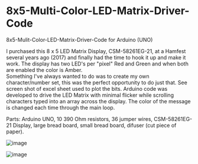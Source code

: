 # 8x5-Multi-Color-LED-Matrix-Driver-Code
8x5-Mulit-Color-LED-Matrix-Driver-Code for Arduino (UNO)

I purchased this 8 x 5 LED Matrix Display, CSM-58261EG-21, at a Hamfest several years ago (2017) and finally had the time to hook it up and make it work.
The display has two LED's per "pixel" Red and Green and when both are enabled the color is Amber.   
Something I've always wanted to do was to create my own character/number set, this was the perfect opportunity to do just that.  See screen shot of excel sheet used to plot the bits.
Arduino code was developed to drive the LED Matrix with minimal flicker while scrolling characters typed into an array across the display.  The color of the message is changed each time through the main loop.

Parts: Arduino UNO, 10 390 Ohm resistors, 36 jumper wires, CSM-58261EG-21 Display, large bread board, small bread board, difuser (cut piece of paper).

![image](https://user-images.githubusercontent.com/6855662/148662460-bd8c46db-d8b1-4205-8944-06f440bce074.png)

![image](https://user-images.githubusercontent.com/6855662/148178383-02bbf0e9-bb36-4192-aa8f-75309694f5ff.png)
